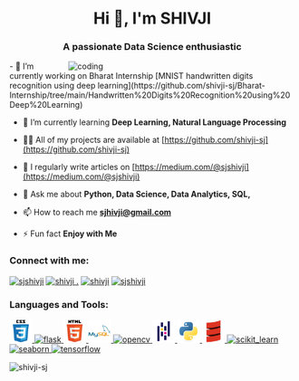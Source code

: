 <h1 align="center">Hi 👋, I'm SHIVJI</h1>
<h3 align="center">A passionate Data Science enthusiastic</h3>

<img align="right" alt="coding" width=400 src="https://github.com/samadpls/Programing-Gifs/blob/main/static/gifs/program%205.gif">
- 🔭 I’m currently working on Bharat Internship [MNIST handwritten digits recognition using deep learning](https://github.com/shivji-sj/Bharat-Internship/tree/main/Handwritten%20Digits%20Recognition%20using%20Deep%20Learning)

- 🌱 I’m currently learning **Deep Learning, Natural Language Processing**

- 👨‍💻 All of my projects are available at [https://github.com/shivji-sj](https://github.com/shivji-sj)

- 📝 I regularly write articles on [https://medium.com/@sjshivji](https://medium.com/@sjshivji)

- 💬 Ask me about **Python, Data Science, Data Analytics, SQL,**

- 📫 How to reach me **sjhivji@gmail.com**

- ⚡ Fun fact **Enjoy with Me**

<h3 align="left">Connect with me:</h3>
<p align="left">
<a href="https://twitter.com/sjshivji" target="blank"><img align="center" src="https://raw.githubusercontent.com/rahuldkjain/github-profile-readme-generator/master/src/images/icons/Social/twitter.svg" alt="sjshivji" height="30" width="40" /></a>
<a href="https://linkedin.com/in/shivji ." target="blank"><img align="center" src="https://raw.githubusercontent.com/rahuldkjain/github-profile-readme-generator/master/src/images/icons/Social/linked-in-alt.svg" alt="shivji ." height="30" width="40" /></a>
<a href="https://kaggle.com/shivji" target="blank"><img align="center" src="https://raw.githubusercontent.com/rahuldkjain/github-profile-readme-generator/master/src/images/icons/Social/kaggle.svg" alt="shivji" height="30" width="40" /></a>
<a href="https://medium.com/sjshivji" target="blank"><img align="center" src="https://raw.githubusercontent.com/rahuldkjain/github-profile-readme-generator/master/src/images/icons/Social/medium.svg" alt="sjshivji" height="30" width="40" /></a>
</p>

<h3 align="left">Languages and Tools:</h3>
<p align="left"> <a href="https://www.w3schools.com/css/" target="_blank" rel="noreferrer"> <img src="https://raw.githubusercontent.com/devicons/devicon/master/icons/css3/css3-original-wordmark.svg" alt="css3" width="40" height="40"/> </a> <a href="https://flask.palletsprojects.com/" target="_blank" rel="noreferrer"> <img src="https://www.vectorlogo.zone/logos/pocoo_flask/pocoo_flask-icon.svg" alt="flask" width="40" height="40"/> </a> <a href="https://www.w3.org/html/" target="_blank" rel="noreferrer"> <img src="https://raw.githubusercontent.com/devicons/devicon/master/icons/html5/html5-original-wordmark.svg" alt="html5" width="40" height="40"/> </a> <a href="https://www.mysql.com/" target="_blank" rel="noreferrer"> <img src="https://raw.githubusercontent.com/devicons/devicon/master/icons/mysql/mysql-original-wordmark.svg" alt="mysql" width="40" height="40"/> </a> <a href="https://opencv.org/" target="_blank" rel="noreferrer"> <img src="https://www.vectorlogo.zone/logos/opencv/opencv-icon.svg" alt="opencv" width="40" height="40"/> </a> <a href="https://pandas.pydata.org/" target="_blank" rel="noreferrer"> <img src="https://raw.githubusercontent.com/devicons/devicon/2ae2a900d2f041da66e950e4d48052658d850630/icons/pandas/pandas-original.svg" alt="pandas" width="40" height="40"/> </a> <a href="https://www.python.org" target="_blank" rel="noreferrer"> <img src="https://raw.githubusercontent.com/devicons/devicon/master/icons/python/python-original.svg" alt="python" width="40" height="40"/> </a> <a href="https://www.scala-lang.org" target="_blank" rel="noreferrer"> <img src="https://raw.githubusercontent.com/devicons/devicon/master/icons/scala/scala-original.svg" alt="scala" width="40" height="40"/> </a> <a href="https://scikit-learn.org/" target="_blank" rel="noreferrer"> <img src="https://upload.wikimedia.org/wikipedia/commons/0/05/Scikit_learn_logo_small.svg" alt="scikit_learn" width="40" height="40"/> </a> <a href="https://seaborn.pydata.org/" target="_blank" rel="noreferrer"> <img src="https://seaborn.pydata.org/_images/logo-mark-lightbg.svg" alt="seaborn" width="40" height="40"/> </a> <a href="https://www.tensorflow.org" target="_blank" rel="noreferrer"> <img src="https://www.vectorlogo.zone/logos/tensorflow/tensorflow-icon.svg" alt="tensorflow" width="40" height="40"/> </a> </p>

<p><img align="center" src="https://github-readme-streak-stats.herokuapp.com/?user=shivji-sj&" alt="shivji-sj" /></p>
